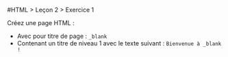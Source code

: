#HTML > Leçon 2 > Exercice 1

Créez une page HTML :
* Avec pour titre de page : `_blank`
* Contenant un titre de niveau 1 avec le texte suivant : `Bienvenue à _blank !`
